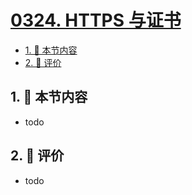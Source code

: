 # [0324. HTTPS 与证书](https://github.com/tnotesjs/TNotes.react/tree/main/notes/0324.%20HTTPS%20%E4%B8%8E%E8%AF%81%E4%B9%A6)

<!-- region:toc -->

- [1. 🎯 本节内容](#1--本节内容)
- [2. 🫧 评价](#2--评价)

<!-- endregion:toc -->

## 1. 🎯 本节内容

- todo

## 2. 🫧 评价

- todo
